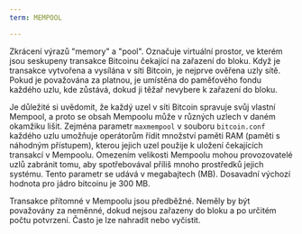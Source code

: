 ```yaml
---
term: MEMPOOL

---
```

Zkrácení výrazů "memory" a "pool". Označuje virtuální prostor, ve kterém jsou seskupeny transakce Bitcoinu čekající na zařazení do bloku. Když je transakce vytvořena a vysílána v síti Bitcoin, je nejprve ověřena uzly sítě. Pokud je považována za platnou, je umístěna do paměťového fondu každého uzlu, kde zůstává, dokud ji těžař nevybere k zařazení do bloku.

Je důležité si uvědomit, že každý uzel v síti Bitcoin spravuje svůj vlastní Mempool, a proto se obsah Mempoolu může v různých uzlech v daném okamžiku lišit. Zejména parametr `maxmempool` v souboru `bitcoin.conf` každého uzlu umožňuje operátorům řídit množství paměti RAM (paměti s náhodným přístupem), kterou jejich uzel použije k uložení čekajících transakcí v Mempoolu. Omezením velikosti Mempoolu mohou provozovatelé uzlů zabránit tomu, aby spotřebovával příliš mnoho prostředků jejich systému. Tento parametr se udává v megabajtech (MB). Dosavadní výchozí hodnota pro jádro bitcoinu je 300 MB.

Transakce přítomné v Mempoolu jsou předběžné. Neměly by být považovány za neměnné, dokud nejsou zařazeny do bloku a po určitém počtu potvrzení. Často je lze nahradit nebo vyčistit.